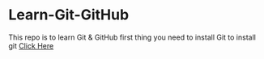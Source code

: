 # Learn-Git-GitHub
This repo is to learn Git & GitHub 
first thing you need to install Git 
to install git [Click Here](https://git-scm.com/)
